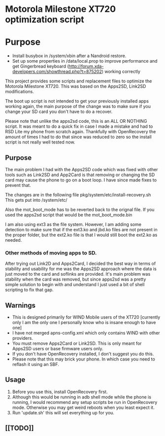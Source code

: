 # Motorola Milestone XT720 optimization script

# Purpose

* Install busybox in /system/xbin after a Nandroid restore.
* Set up some properties in /data/local.prop to improve performance and get Gingerbread keyboard (http://forum.xda-developers.com/showthread.php?t=875202) working correctly

This project provides some scripts and replacement files to optimize the Motorola Milestone XT720.  This was based on the Apps2SD, Link2SD modifications.

The boot up script is not intended to get your previously installed apps working again, the main purpose of the change was to make sure if you change your SD card you don't have to do a recover.

Please note that unlike the apps2sd code, this is an ALL OR NOTHING script.  It was meant to do a quick fix in case I made a mistake and had to RSD Lite my phone from scratch again.  Thankfully with OpenRecovery the amount of times I had to do that since was reduced to zero so the install script is not really well tested now.

## Purpose
The main problem I had with the Apps2SD code which was fixed with other tools such as Link2SD and App2Card is that removing or changing the SD card may cause the phone to go on a boot loop.  I have since made fixes to prevent that.

The changes are in the following file pkg/system/etc/install-recovery.sh
This gets put into /system/etc/

Also the mot_boot_mode has to be reverted back to the orignal file.  If you used the apps2sd script that would be the mot_boot_mode.bin

I am also using ext3 as the file system.  However, I am adding some detection to make sure that if the ext3.ko and jbd.ko files are not present in the proper folder, but the ext2.ko file is that I would still boot the ext2.ko as needed.

### Other methods of moving apps to SD.

After trying out Link2D and Apps2Card, I decided the best way in terms of stability and usability for me was the Apps2SD approach where the data is just moved to the card and soflinks are provided.  It's main problem was stability when the card was removed, but since apps2sd was a pretty simple solution to begin with and understand I just used a bit of shell scripting to fix that gap.

## Warnings

* This is designed primarily for WIND Mobile users of the XT720 [currently only I am the only one I personally know who is insane enough to have one]
* I have not merged apns-config.xml which only contains WIND with other providers.
* You must remove Apps2Card or Link2SD.  This is only meant for Apps2SD users or base firmware users only.
* If you don't have OpenRecovery installed, I don't suggest you do this.
* Please note that this may brick your phone.  In which case you need to reflash it using an SBF.

## Usage 
1. Before you use this, install OpenRecovery first.
2. Although this would be running in adb shell mode while the phone is running, I would recommend any setup scripts be run in OpenRecovery mode.  Otherwise you may get weird reboots when you least expect it.
3. Run 'update.sh' this will set everything up for you.

## [[TODO]]
